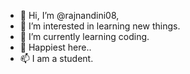 - 👋 Hi, I’m @rajnandini08,
- 👀 I’m interested in learning new things.
- 🌱 I’m currently learning coding.
- 💞️ Happiest here..
- 📫 I am a student.
<!---
rajnandini08/rajnandini08 is a ✨ special ✨ repository because its `README.md` (this file) appears on your GitHub profile.
You can click the Preview link to take a look at your changes.
--->

